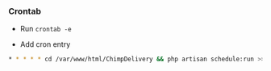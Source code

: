 ### Crontab

- Run `crontab -e`

- Add cron entry
```bash
* * * * * cd /var/www/html/ChimpDelivery && php artisan schedule:run >> /dev/null 2>&1
```
